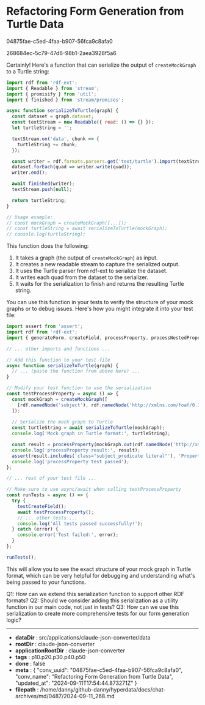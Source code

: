 # Refactoring Form Generation from Turtle Data

04875fae-c5ed-4faa-b907-56fca9c8afa0

268684ec-5c79-47d6-98b1-2aea3928f5a6

 Certainly! Here's a function that can serialize the output of `createMockGraph` to a Turtle string:

```javascript
import rdf from 'rdf-ext';
import { Readable } from 'stream';
import { promisify } from 'util';
import { finished } from 'stream/promises';

async function serializeToTurtle(graph) {
  const dataset = graph.dataset;
  const textStream = new Readable({ read: () => {} });
  let turtleString = '';

  textStream.on('data', chunk => {
    turtleString += chunk;
  });

  const writer = rdf.formats.parsers.get('text/turtle').import(textStream);
  dataset.forEach(quad => writer.write(quad));
  writer.end();

  await finished(writer);
  textStream.push(null);

  return turtleString;
}

// Usage example:
// const mockGraph = createMockGraph([...]);
// const turtleString = await serializeToTurtle(mockGraph);
// console.log(turtleString);
```

This function does the following:

1. It takes a graph (the output of `createMockGraph`) as input.
2. It creates a new readable stream to capture the serialized output.
3. It uses the Turtle parser from rdf-ext to serialize the dataset.
4. It writes each quad from the dataset to the serializer.
5. It waits for the serialization to finish and returns the resulting Turtle string.

You can use this function in your tests to verify the structure of your mock graphs or to debug issues. Here's how you might integrate it into your test file:

```javascript
import assert from 'assert';
import rdf from 'rdf-ext';
import { generateForm, createField, processProperty, processNestedProperty, processSubject } from './form-a-matic.js';

// ... other imports and functions ...

// Add this function to your test file
async function serializeToTurtle(graph) {
  // ... (paste the function from above here) ...
}

// Modify your test function to use the serialization
const testProcessProperty = async () => {
  const mockGraph = createMockGraph([
    [rdf.namedNode('subject'), rdf.namedNode('http://xmlns.com/foaf/0.1/predicate'), rdf.literal('LITERAL')]
  ]);
  
  // Serialize the mock graph to Turtle
  const turtleString = await serializeToTurtle(mockGraph);
  console.log('Mock graph in Turtle format:', turtleString);

  const result = processProperty(mockGraph.out(rdf.namedNode('http://xmlns.com/foaf/0.1/predicate')), ['subject']);
  console.log('processProperty result:', result);
  assert(result.includes('class="subject_predicate literal"'), 'Property should be processed correctly');
  console.log('processProperty test passed');
};

// ... rest of your test file ...

// Make sure to use async/await when calling testProcessProperty
const runTests = async () => {
  try {
    testCreateField();
    await testProcessProperty();
    // ... other tests ...
    console.log('All tests passed successfully!');
  } catch (error) {
    console.error('Test failed:', error);
  }
};

runTests();
```

This will allow you to see the exact structure of your mock graph in Turtle format, which can be very helpful for debugging and understanding what's being passed to your functions.

Q1: How can we extend this serialization function to support other RDF formats?
Q2: Should we consider adding this serialization as a utility function in our main code, not just in tests?
Q3: How can we use this serialization to create more comprehensive tests for our form generation logic?

---

* **dataDir** : src/applications/claude-json-converter/data
* **rootDir** : claude-json-converter
* **applicationRootDir** : claude-json-converter
* **tags** : p10.p20.p30.p40.p50
* **done** : false
* **meta** : {
  "conv_uuid": "04875fae-c5ed-4faa-b907-56fca9c8afa0",
  "conv_name": "Refactoring Form Generation from Turtle Data",
  "updated_at": "2024-09-11T17:54:44.873271Z"
}
* **filepath** : /home/danny/github-danny/hyperdata/docs/chat-archives/md/0487/2024-09-11_268.md